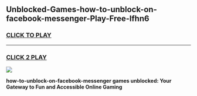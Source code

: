 
## Unblocked-Games-how-to-unblock-on-facebook-messenger-Play-Free-lfhn6
<h3>
<a href="https://premium76.site?title=how-to-unblock-on-facebook-messenger&ref=23A">CLICK TO PLAY</a></h3>
<hr>

<h3>
<a href="https://premium76.site?title=how-to-unblock-on-facebook-messenger&ref=23A">CLICK 2 PLAY</a>
  
</h3>

<a href="https://premium76.site?title=how-to-unblock-on-facebook-messenger&ref=23A"><img src="https://clearcache.store/games.png"></a>


**how-to-unblock-on-facebook-messenger games unblocked: Your Gateway to Fun and Accessible Online Gaming**
